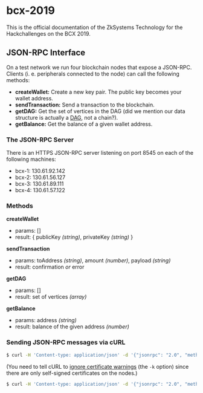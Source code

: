 # bcx-2019
This is the official documentation of the ZkSystems Technology for the Hackchallenges on the BCX 2019. 

## JSON-RPC Interface

On a test network we run four blockchain nodes that expose a JSON-RPC. Clients (i. e. peripherals connected to the node) can call the following methods:

* **createWallet:** Create a new key pair. The public key becomes your wallet address.
* **sendTransaction:** Send a transaction to the blockchain.
* **getDAG:** Get the set of vertices in the DAG (did we mention our data structure is actually a [DAG](https://en.wikipedia.org/wiki/Directed_acyclic_graph), not a chain?).
* **getBalance:** Get the balance of a given wallet address.

### The JSON-RPC Server
There is an HTTPS JSON-RPC server listening on port 8545 on each of the following machines:

* bcx-1: 130.61.92.142
* bcx-2: 130.61.56.127
* bcx-3: 130.61.89.111
* bcx-4: 130.61.57.122

### Methods

**createWallet**
* params: []
* result: { publicKey _(string)_, privateKey _(string)_ }

**sendTransaction**
* params: toAddress _(string)_, amount _(number)_, payload _(string)_
* result: confirmation _or_ error

**getDAG**
* params: []
* result: set of vertices _(array)_

**getBalance**
* params: address _(string)_
* result: balance of the given address _(number)_

### Sending JSON-RPC messages via cURL

```sh
$ curl -H 'Content-type: application/json' -d '{"jsonrpc": "2.0", "method": "getBalance", "id": "1a2b3d", "params": {"address": "04f36c6692c71a91d3fd041e49dfbc64cf2011b39cc2f16fc2f160fed73c1534e16e45aa735ccb6d91bafb41e2e2580578da7f80375aee0f924846cbbb0a03228d"}}' https://130.61.….…:8545/ -k
```
(You need to tell cURL to [ignore certificate warnings](https://serverfault.com/questions/469824/curl-disable-certificate-verification) (the `-k` option) since there are only self-signed certificates on the nodes.)

```sh
$ curl -H 'Content-type: application/json' -d '{"jsonrpc": "2.0", "method": "sendTransaction", "id": "1a2b3e", "params": {"toAddress": "04f36c6692c71a91d3fd041e49dfbc64cf2011b39cc2f16fc2f160fed73c1534e16e45aa735ccb6d91bafb41e2e2580578da7f80375aee0f924846cbbb0a03228d", "amount": 23, "payload": "Lorem"}}' https://130.61.….…:8545/ -k
```
